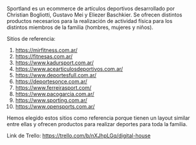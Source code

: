 Sportland es un ecommerce de artículos deportivos desarrollado por Christian Bogliotti, Gustavo Mei y Eliezer Baschkier.
Se ofrecen distintos productos necesarios para la realización de actividad física para los distintos miembros de la familia (hombres, mujeres y niños).

Sitios de referencia:

1) https://mirfitness.com.ar/
2) https://fitnesas.com.ar/
3) https://www.kadursport.com.ar/
4) https://www.acearticulosdeportivos.com.ar/
5) https://www.deportesfull.com.ar/
6) https://deportesonce.com.ar/
7) https://www.ferreirasport.com/
8) https://www.pacogarcia.com.ar/
9) https://www.sporting.com.ar/
10) https://www.opensports.com.ar/ 

Hemos elegido estos sitios como referencia porque tienen un layout similar entre ellas y ofrecen productos para realizar deportes para toda la familia.

Link de Trello: https://trello.com/b/nXJhpLGq/digital-house
